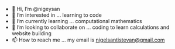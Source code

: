 - 👋 Hi, I’m @nigeysan
- 👀 I’m interested in ... learning to code
- 🌱 I’m currently learning ... computational mathematics
- 💞️ I’m looking to collaborate on ... coding to learn calculations and website building
- 📫 How to reach me ... my email is nigelsantistevan@gmail.com

<!---
nigeysan/nigeysan is a ✨ special ✨ repository because its `README.md` (this file) appears on your GitHub profile.
You can click the Preview link to take a look at your changes.
--->

